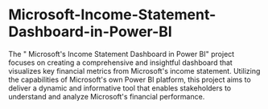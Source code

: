 # Microsoft-Income-Statement-Dashboard-in-Power-BI
The " Microsoft's Income Statement Dashboard in Power BI" project focuses on creating a comprehensive and insightful dashboard that visualizes key financial metrics from Microsoft's income statement. Utilizing the capabilities of Microsoft's own Power BI platform, this project aims to deliver a dynamic and informative tool that enables stakeholders to understand and analyze Microsoft's financial performance.
